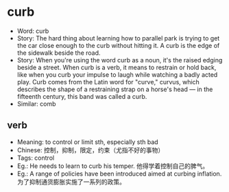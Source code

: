 # curb

- Word: curb
- Story: The hard thing about learning how to parallel park is trying to get the car close enough to the curb without hitting it. A curb is the edge of the sidewalk beside the road.
- Story: When you're using the word curb as a noun, it's the raised edging beside a street. When curb is a verb, it means to restrain or hold back, like when you curb your impulse to laugh while watching a badly acted play. Curb comes from the Latin word for "curve," curvus, which describes the shape of a restraining strap on a horse's head — in the fifteenth century, this band was called a curb.
- Similar: comb

## verb

- Meaning: to control or limit sth, especially sth bad
- Chinese: 控制，抑制，限定，约束（尤指不好的事物）
- Tags: control
- Eg.: He needs to learn to curb his temper. 他得学着控制自己的脾气。
- Eg.: A range of policies have been introduced aimed at curbing inflation. 为了抑制通货膨胀实施了一系列的政策。

